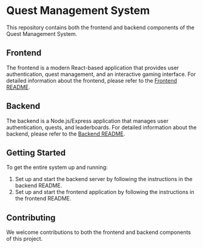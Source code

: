# Quest Management System

This repository contains both the frontend and backend components of the Quest Management System.

## Frontend

The frontend is a modern React-based application that provides user authentication, quest management, and an interactive gaming interface. For detailed information about the frontend, please refer to the [Frontend README](frontend/README.md).

## Backend

The backend is a Node.js/Express application that manages user authentication, quests, and leaderboards. For detailed information about the backend, please refer to the [Backend README](backend/README.md).

## Getting Started

To get the entire system up and running:

1. Set up and start the backend server by following the instructions in the backend README.
2. Set up and start the frontend application by following the instructions in the frontend README.

## Contributing

We welcome contributions to both the frontend and backend components of this project.